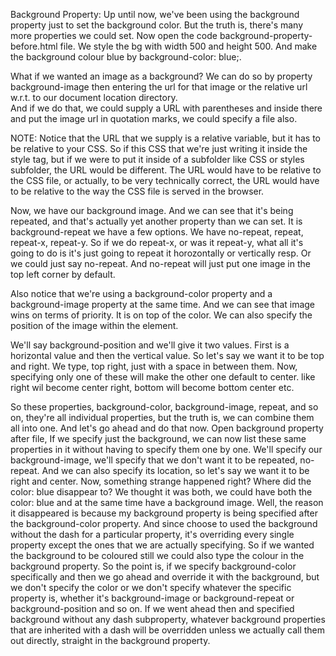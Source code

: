 Background Property:
Up until now, we've been using the background property just to set the background color. 
But the truth is, there's many more properties we could set. Now open the code 
background-property-before.html file.
We style the bg with width 500 and height 500. And make the background colour blue by background-color: blue;.

What if we wanted an image as a background? We can do so by property background-image then entering the url for that image or the relative url 
w.r.t. to our document location directory.  
And if we do that, we could supply a URL with parentheses and inside there and put the image url in quotation marks, we could specify a file also.

NOTE: Notice that the URL that we supply is a relative variable, but it has to be relative to your CSS. 
So if this CSS that we're just writing it inside the style tag, but if we were to put it inside of a subfolder like CSS or styles subfolder, the URL would be different. 
The URL would have to be relative to the CSS file, or actually, to be very technically correct, the URL would have to be relative to the way the CSS file is served in the browser. 

Now, we have our background image. And we can see that it's being repeated, and that's actually yet another property than we can set.
It is background-repeat we have a few options. 
We have no-repeat, repeat, repeat-x, repeat-y. So if we do repeat-x, or was it repeat-y, what all it's going to do is it's just going to repeat it horozontally or vertically resp. 
Or we could just say no-repeat. And no-repeat will just put one image in the top left corner by default.

Also notice that we're using a background-color property and a background-image property at the same time. 
And we can see that image wins on terms of priority. It is on top of the color. We can also specify the position of the image within the element.

We'll say background-position and we'll give it two values. 
First is a horizontal value and then the vertical value. So let's say we want it to be top and right. We type, top right, just with a space in between them. 
Now, specifying only one of these will make the other one default to center. 
like right wil become center right, bottom will become bottom center etc.

So these properties, background-color, background-image, repeat, and so on, they're all individual properties, but the truth is, we can combine them all into one. And let's go ahead and do that now.
Open background property after file, 
If we specify just the background, we can now list these same properties in it without having to specify them one by one. 
We'll specify our background-image, we'll specify that we don't want it to be repeated, no-repeat. 
And we can also specify its location, so let's say we want it to be right and center. 
Now, something strange happened right? Where did the color: blue disappear to? We thought it was both, we could have both the color: blue and at the same time have a background image.
Well, the reason it disappeared is because my background property is being specified after the background-color property. 
And since choose to used the background without the dash for a particular property, it's overriding every single property except the ones that we are actually specifying. 
So if we wanted the background to be coloured still we could also type the colour in the background property. 
So the point is, if we specify background-color specifically and then we go ahead and override it with the background, but we don't specify the color or we don't specify whatever the specific property is, whether it's background-image or background-repeat or background-position and so on. 
If we went ahead then and specified background without any dash subproperty, whatever background properties that are inherited with a dash will be overridden unless we actually call them out directly, straight in the background property.